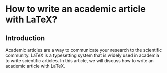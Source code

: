 # How to write an academic article with LaTeX?

## Introduction
Academic articles are a way to communicate your research to the scientific community. LaTeX is a typesetting system that is widely used in academia to write scientific articles. In this article, we will discuss how to write an academic article with LaTeX.